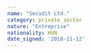 ```yaml
---
name: "Secudit Ltd."
category: private_sector
nature: "Entreprise"
nationality: HUN
date_signed: '2018-11-12'
---
```

    